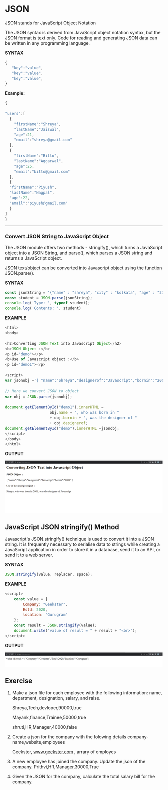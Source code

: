 # JSON  


JSON stands for JavaScript Object Notation

 The JSON syntax is derived from JavaScript object notation syntax, but the JSON format is text only. Code for reading and generating JSON data can be written in any programming language.
 
 **SYNTAX**
 
 ```js
 {
    "key":"value",
    "key":"value",
    "key":"value",
}
```

 **Example:**

```js
{

"users":[
  {
    "firstName":"Shreya",
    "lastName":"Jaiswal",
    "age":21,
    "email":"shreya@gmail.com"
  },
  {
    "firstName":"Bitto",
    "lastName":"Aggarwal",
    "age":25,
    "email":"bitto@gmail.com"
  },
  {
  "firstName":"Piyush",
  "lastName":"Nagpal",
  "age":22,
  "email":"piyush@gmail.com"
  }
]
}
```
<hr>

### Convert JSON String to JavaScript Object

The JSON module offers two methods - stringify(), which turns a JavaScript object into a JSON String, and parse(), which parses a JSON string and returns a JavaScript object.

JSON text/object can be converted into Javascript object using the function JSON.parse().

**SYNTAX**

```js
const jsonString = '{"name" : "shreya", "city" : "kolkata", "age" : "21"}';
const student = JSON.parse(jsonString);
console.log('Type: ', typeof student);
console.log('Contents: ', student)
```
**EXAMPLE**

```js
<html>
<body>

<h2>Converting JSON Text into Javascript Object</h2>
<b>JSON Object :</b>
<p id="demo"></p>
<b>Use of Javascript object :</b>
<p id="demo1"></p>

<script>
var jsonobj ='{ "name":"Shreya","designerof":"Javascript","bornin":"2001" }';

// Here we convert JSON to object
var obj = JSON.parse(jsonobj);

document.getElementById("demo1").innerHTML =
					obj.name + ", who was born in "
					+ obj.bornin + ", was the designer of "
					+ obj.designerof;
document.getElementById("demo").innerHTML =jsonobj;
</script>
</body>
</html>
```

**OUTPUT**

![](./image/json1.png)

## JavaScript JSON stringify() Method

Javascript's JSON.stringify() technique is used to convert it into a JSON string. It is frequently necessary to serialise data to strings while creating a JavaScript application in order to store it in a database, send it to an API, or send it to a web server.

**SYNTAX**

```js
JSON.stringify(value, replacer, space);
```

**EXAMPLE**

```js
<script>
	const value = {
		Company: "Geekster",
		Estd: 2020,
		location: "Gurugram"
	};
	const result = JSON.stringify(value);
	document.write("value of result = " + result + "<br>");
</script>
```

**OUTPUT**

![](./image/json2.png)

## Exercise

1. Make a json file for each employee with the following information: name, department, designation, salary, and raise.

   Shreya,Tech,devloper,90000,true
  
   Mayank,finance,Trainee,50000,true
  
   shruti,HR,Manager,40000,false

2. Create a json for the company with the folowing details
   company-name,website,employees 

    Geekster, www.geekster.com , arrary of employes

3. A new employee has joined the company. Update the json of the company.
   Prithvi,HR,Manager,30000,True

4. Given the JSON for the company, calculate the total salary bill for the company.

<!-- 5. Given salaries of employees have to be revised. for an employee, if the raise is true, the salary is increased by 10%. Given the JSON for the company update the salary for each employee and set the raise to false after updating. -->























